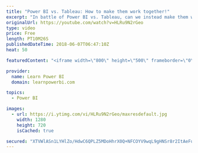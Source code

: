 ```yaml
---
title: "Power BI vs. Tableau: How to make them work together!"
excerpt: "In battle of Power BI vs. Tableau, can we instead make them work together? Find out in the video and let me know if this approach makes sense to you. Also Watch Part 1: Power BI vs Tableau 🔥 5 Factors to Choose a Winner: https://youtu.be/FoqSPCtj7zo Vote for Microsoft Idea: https://goo.gl/LbVHRJ Vote"
originalUrl: https://youtube.com/watch?v=HLRu9N2rGeo
type: video
price: Free
length: PT10M26S
publishedDateTime: 2018-06-07T06:47:10Z
heat: 50

featuredContent: "<iframe width=\"800\" height=\"500\" frameborder=\"0\" src=\"https://www.youtube.com/embed/HLRu9N2rGeo\" allow=\"accelerometer; autoplay; encrypted-media; gyroscope; picture-in-picture\" allowfullscreen></iframe>"

provider:
  name: Learn Power BI
  domain: learnpowerbi.com

topics:
  - Power BI

images:
  - url: https://i.ytimg.com/vi/HLRu9N2rGeo/maxresdefault.jpg
    width: 1280
    height: 720
    isCached: true

secured: "XTVWlASn1LYHlZo/HdwC6QPLZ5MDoHhrX0Q+NFCOYV9wqL9gHNSr8r2ItAeFuPCObomO14t85ffacX8EYLqdc78ijK3EVFk9EtpJ/+EQTxcip8zuQOxwtvZ4BIku2DbDHcQJ5IURlEtohnDzJTK4Yy23GZndd1eIT7pwpxDrJqSj8GaVM2ywGcSKTRPHoLYaLmQzIz9d1yD5ZOJXoiBWadJbl9bV4fnQ+2+iC6cj9osIsT1SHzFeOhzfrWioMrIbTReSVLjEFI3vhtsAm+1RAithzAGbIYPpALjLDETpJ5jubV1Xo6H37XOUYMReLDWyxy2otw2+8CFQrZLHlCPTEvsRSFMBXnxZ1b74V34EhD4RbstBJerenSYMfsfh/TOlwffD86UJ7w2q2YSMyPEee1cDvWvFbeCkJEreNU5TgN0=;9PwhL0KdQWWOcIEZ2PqjgA=="
---
```


